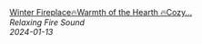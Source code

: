 <!--2024-01-14 01:04:00-->
<div class="yb">
  <a class="nodecor" href="/index.html?relaks/winter_fireplacewarmth_of_the_hearth_cozy_fireplace_ambiance_with_crackling_sounds">
    <img class="preview" data-videoid="q6PSfCR5wQY" src="https://i.ytimg.com/vi/q6PSfCR5wQY/hqdefault.jpg" align="middle" alt="">
  </a>
  <div class="inlbl text">
    <a class="nodecor" href="/index.html?relaks/winter_fireplacewarmth_of_the_hearth_cozy_fireplace_ambiance_with_crackling_sounds">Winter Fireplace🔥Warmth of the Hearth 🔥Cozy...</a><br>
    <i class="smaller2">Relaxing Fire Sound</i><br>
    <i class="smaller3">2024-01-13</i>
  </div>
</div>
